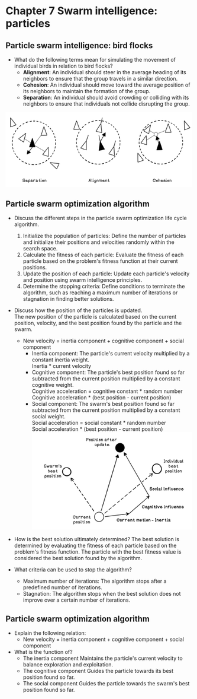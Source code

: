 # Chapter 7 Swarm intelligence: particles

## Particle swarm intelligence: bird flocks
* What do the following terms mean for simulating the movement of individual birds in relation to bird flocks?
    - <b>Alignment</b>:
    An individual should steer in the average heading of its neighbors to ensure that the group travels in a similar direction.
    - <b>Cohesion</b>:
    An individual should move toward the average position of its neighbors to maintain the formation of the group.
    - <b>Separation</b>:
    An individual should avoid crowding or colliding with its neighbors to ensure that individuals not collide disrupting the group.

![ExapleRelations](image-19.png)

## Particle swarm optimization algorithm
* Discuss the different steps in the particle swarm optimization life cycle algorithm.
    1. Initialize the population of particles: Define the number of particles and initialize their positions and velocities randomly within the search space.
    2. Calculate the fitness of each particle: Evaluate the fitness of each particle based on the problem's fitness function at their current positions.
    3. Update the position of each particle: Update each particle's velocity and position using swarm intelligence principles​.
    4. Determine the stopping criteria: Define conditions to terminate the algorithm, such as reaching a maximum number of iterations or stagnation in finding better solutions​.
* Discuss how the position of the particles is updated. <br>
    The new position of the particle is calculated based on the current position, velocity, and the best position found by the particle and the swarm.
    * New velocity = inertia component + cognitive component + social component
        * Inertia component: The particle's current velocity multiplied by a constant inertia weight. <br>
        Inertia * current velocity
        * Cognitive component: The particle's best position found so far subtracted from the current position multiplied by a constant cognitive weight. <br>
        Cognitive acceleration = cognitive constant * random number <br>
        Cognitive acceleration * (best position - current position)
        * Social component: The swarm's best position found so far subtracted from the current position multiplied by a constant social weight. <br>
        Social acceleration = social constant * random number <br>
        Social acceleration * (best position - current position)
        ![VisualRepresentation](image-20.png)

* How is the best solution ultimately determined?
    The best solution is determined by evaluating the fitness of each particle based on the problem's fitness function. The particle with the best fitness value is considered the best solution found by the algorithm.

* What criteria can be used to stop the algorithm?
    * Maximum number of iterations: The algorithm stops after a predefined number of iterations.
    * Stagnation: The algorithm stops when the best solution does not improve over a certain number of iterations.

## Particle swarm optimization algorithm
* Explain the following relation:
    * New velocity = inertia component + cognitive component + social component
* What is the function of?
    * The inertia component 
        Maintains the particle's current velocity to balance exploration and exploitation.
    * The cognitive component
        Guides the particle towards its best position found so far.
    * The social component
        Guides the particle towards the swarm's best position found so far.